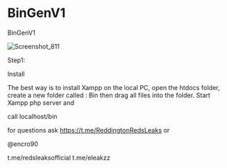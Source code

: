# BinGenV1
BinGenV1

![Screenshot_811](https://user-images.githubusercontent.com/50181413/197827987-5289539d-6260-4ef2-bf70-407357ca905d.png)


Step1:

Install

The best way is to install Xampp on the local PC, open the htdocs folder, create a new folder called : Bin
then drag all files into the folder. Start Xampp php server and 

call localhost/bin

for questions ask
https://t.me/ReddingtonRedsLeaks
or

@encro90

t.me/redsleaksofficial
t.me/eleakzz
